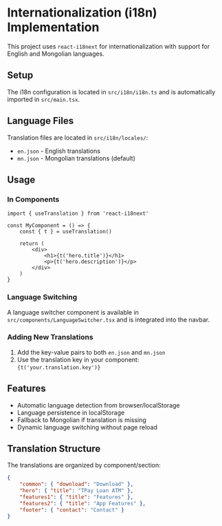 # Internationalization (i18n) Implementation

This project uses `react-i18next` for internationalization with support for English and Mongolian languages.

## Setup

The i18n configuration is located in `src/i18n/i18n.ts` and is automatically imported in `src/main.tsx`.

## Language Files

Translation files are located in `src/i18n/locales/`:

- `en.json` - English translations
- `mn.json` - Mongolian translations (default)

## Usage

### In Components

```tsx
import { useTranslation } from 'react-i18next'

const MyComponent = () => {
	const { t } = useTranslation()

	return (
		<div>
			<h1>{t('hero.title')}</h1>
			<p>{t('hero.description')}</p>
		</div>
	)
}
```

### Language Switching

A language switcher component is available in `src/components/LanguageSwitcher.tsx` and is integrated into the navbar.

### Adding New Translations

1. Add the key-value pairs to both `en.json` and `mn.json`
2. Use the translation key in your component: `{t('your.translation.key')}`

## Features

- Automatic language detection from browser/localStorage
- Language persistence in localStorage
- Fallback to Mongolian if translation is missing
- Dynamic language switching without page reload

## Translation Structure

The translations are organized by component/section:

```json
{
	"common": { "download": "Download" },
	"hero": { "title": "TPay Loan ATM" },
	"features1": { "title": "Features" },
	"features2": { "title": "App Features" },
	"footer": { "contact": "Contact" }
}
```
